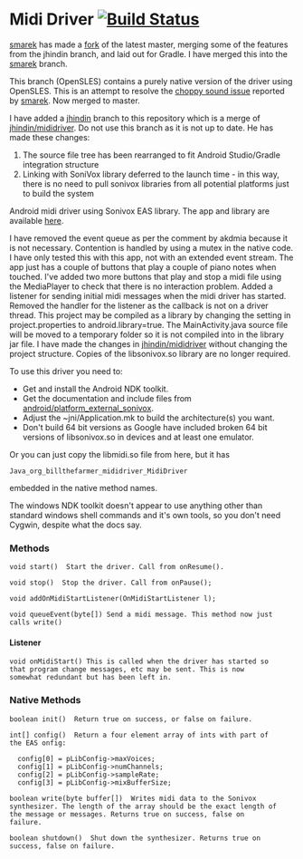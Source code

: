 # Midi Driver [![Build Status](https://travis-ci.org/billthefarmer/mididriver.svg?branch=master)](https://travis-ci.org/billthefarmer/mididriver)

[smarek](https://github.com/smarek) has made a [fork](https://github.com/smarek/mididriver) of the latest master, merging some of the features from the jhindin branch, and laid out for Gradle. I have merged this into the [smarek](https://github.com/billthefarmer/mididriver/tree/smarek) branch.

This branch (OpenSLES) contains a purely native version of the driver
using OpenSLES. This is an attempt to resolve the
[choppy sound issue](https://github.com/billthefarmer/mididriver/issues/12)
reported by [smarek](https://github.com/smarek). Now merged to master.

I have added a
[jhindin](https://github.com/billthefarmer/mididriver/tree/jhindin)
branch to this repository which is a merge of
[jhindin/mididriver](https://github.com/jhindin/mididriver). Do not
use this branch as it is not up to date. He has made these changes:

  1. The source file tree has been rearranged to fit Android Studio/Gradle integration structure
  2. Linking with SoniVox library deferred to the launch time - in this way, there is no need to pull sonivox libraries from all potential platforms just to build the system

Android midi driver using Sonivox EAS library. The app and library are
available [here](https://github.com/billthefarmer/mididriver/releases).

I have removed the event queue as per the comment by akdmia because it
is not necessary. Contention is handled by using a mutex in the native
code. I have only tested this with this app, not with an extended
event stream.  The app just has a couple of buttons that play a couple
of piano notes when touched. I've added two more buttons that play and
stop a midi file using the MediaPlayer to check that there is no
interaction problem. Added a listener for sending initial midi
messages when the midi driver has started. Removed the handler for the
listener as the callback is not on a driver thread. This project may
be compiled as a library by changing the setting in project.properties
to android.library=true.  The MainActivity.java source file will be
moved to a temporary folder so it is not compiled into in the library
jar file. I have made the changes in
[jhindin/mididriver](https://github.com/jhindin/mididriver) without
changing the project structure. Copies of the libsonivox.so library
are no longer required.

To use this driver you need to:

  * Get and install the Android NDK toolkit.
  * Get the documentation and include files from
    [android/platform_external_sonivox](https://github.com/android/platform_external_sonivox).
  * Adjust the ~jni/Application.mk to build the architecture(s) you
    want.
  * Don't build 64 bit versions as Google have included broken 64 bit
    versions of libsonivox.so in devices and at least one emulator.

Or you can just copy the libmidi.so file from here, but it has

    Java_org_billthefarmer_mididriver_MidiDriver

embedded in the native method names.

The windows NDK toolkit doesn't appear to use anything other than
standard windows shell commands and it's own tools, so you don't need
Cygwin, despite what the docs say.

### Methods

	void start()  Start the driver. Call from onResume().

	void stop()  Stop the driver. Call from onPause();

	void addOnMidiStartListener(OnMidiStartListener l);

	void queueEvent(byte[]) Send a midi message. This method now just
    calls write()

#### Listener

	void onMidiStart() This is called when the driver has started so
    that program change messages, etc may be sent. This is now
    somewhat redundant but has been left in.

### Native Methods

	boolean init()  Return true on success, or false on failure.
	
	int[] config()  Return a four element array of ints with part of
	the EAS onfig:

      config[0] = pLibConfig->maxVoices;
      config[1] = pLibConfig->numChannels;
      config[2] = pLibConfig->sampleRate;
      config[3] = pLibConfig->mixBufferSize;

	boolean write(byte buffer[])  Writes midi data to the Sonivox
	synthesizer. The length of the array should be the exact length of
	the message or messages. Returns true on success, false on
	failure.

	boolean shutdown()  Shut down the synthesizer. Returns true on
	success, false on failure.
